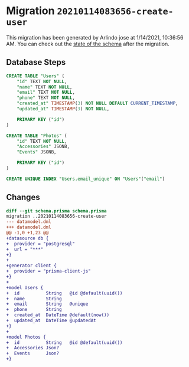 # Migration `20210114083656-create-user`

This migration has been generated by Arlindo jose at 1/14/2021, 10:36:56 AM.
You can check out the [state of the schema](./schema.prisma) after the migration.

## Database Steps

```sql
CREATE TABLE "Users" (
    "id" TEXT NOT NULL,
    "name" TEXT NOT NULL,
    "email" TEXT NOT NULL,
    "phone" TEXT NOT NULL,
    "created_at" TIMESTAMP(3) NOT NULL DEFAULT CURRENT_TIMESTAMP,
    "updated_at" TIMESTAMP(3) NOT NULL,

    PRIMARY KEY ("id")
)

CREATE TABLE "Photos" (
    "id" TEXT NOT NULL,
    "Accessories" JSONB,
    "Events" JSONB,

    PRIMARY KEY ("id")
)

CREATE UNIQUE INDEX "Users.email_unique" ON "Users"("email")
```

## Changes

```diff
diff --git schema.prisma schema.prisma
migration ..20210114083656-create-user
--- datamodel.dml
+++ datamodel.dml
@@ -1,0 +1,23 @@
+datasource db {
+  provider = "postgresql"
+  url = "***"
+}
+
+generator client {
+  provider = "prisma-client-js"
+}
+
+model Users {
+  id          String   @id @default(uuid())
+  name        String
+  email       String   @unique
+  phone       String
+  created_at  DateTime @default(now()) 
+  updated_at  DateTime @updatedAt
+}
+
+model Photos {
+  id          String   @id @default(uuid())
+  Accessories Json?
+  Events      Json?
+}
```


